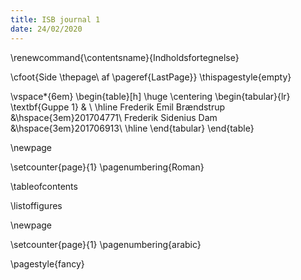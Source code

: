```yaml
---
title: ISB journal 1
date: 24/02/2020
---
```

\renewcommand{\contentsname}{Indholdsfortegnelse}

\cfoot{Side \thepage\ af \pageref{LastPage}}
\thispagestyle{empty}

\vspace*{6em}
\begin{table}[h]
\huge
    \centering
    \begin{tabular}{lr}
    \textbf{Guppe 1} & \\ \hline
        Frederik Emil Brændstrup            &\hspace{3em}201704771\\
        Frederik Sidenius Dam               &\hspace{3em}201706913\\ \hline
    \end{tabular}
\end{table}

\newpage

\setcounter{page}{1}
\pagenumbering{Roman}

\tableofcontents

\listoffigures

\newpage

\setcounter{page}{1}
\pagenumbering{arabic}

\pagestyle{fancy}

